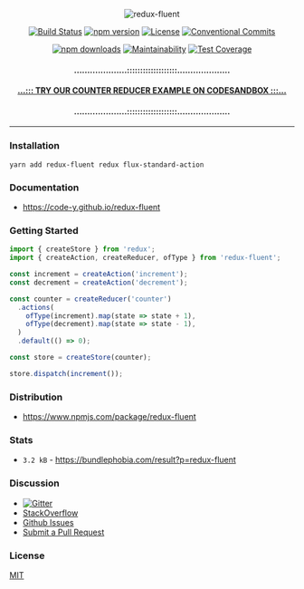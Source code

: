 <div align="center">

![redux-fluent](https://github.com/Code-Y/redux-fluent/blob/master/gitbook/redux-fluent-logo.jpg?raw=true)

[![Build Status](https://github.com/Code-Y/redux-fluent/workflows/Build/badge.svg)](https://github.com/Code-Y/redux-fluent/actions?query=workflow%3ABuild)
[![npm version](https://img.shields.io/npm/v/redux-fluent.svg)](https://www.npmjs.com/package/redux-fluent)
[![License](https://img.shields.io/npm/l/redux-fluent.svg)](https://github.com/Code-Y/redux-fluent/blob/master/LICENSE)
[![Conventional Commits](https://img.shields.io/badge/Conventional%20Commits-1.0.0-yellow.svg)](https://conventionalcommits.org)

[![npm downloads](https://img.shields.io/npm/dm/redux-fluent.svg)](https://www.npmjs.com/package/redux-fluent)
[![Maintainability](https://api.codeclimate.com/v1/badges/2e98502fb6072892995d/maintainability)](https://codeclimate.com/github/Code-Y/redux-fluent/maintainability)
[![Test Coverage](https://api.codeclimate.com/v1/badges/2e98502fb6072892995d/test_coverage)](https://codeclimate.com/github/Code-Y/redux-fluent/test_coverage)

#### ....................:::::::::::::::::::....................
#### [...::: TRY OUR COUNTER REDUCER EXAMPLE ON CODESANDBOX :::...](https://codesandbox.io/s/redux-fluent-the-counter-reducer-enoc2?fontsize=14&hidenavigation=1&module=%2Fsrc%2Fstore%2Fcounter%2Fcounter.reducers.ts&theme=dark)
#### ....................:::::::::::::::::::....................
<hr />
</div>

### Installation

```
yarn add redux-fluent redux flux-standard-action
```

### Documentation

- https://code-y.github.io/redux-fluent

### Getting Started

```typescript
import { createStore } from 'redux';
import { createAction, createReducer, ofType } from 'redux-fluent';

const increment = createAction('increment');
const decrement = createAction('decrement');

const counter = createReducer('counter')
  .actions(
    ofType(increment).map(state => state + 1),
    ofType(decrement).map(state => state - 1),
  )
  .default(() => 0);

const store = createStore(counter);

store.dispatch(increment());
```

### Distribution

- https://www.npmjs.com/package/redux-fluent

### Stats

- `3.2 kB` - https://bundlephobia.com/result?p=redux-fluent

### Discussion

- [![Gitter](https://badges.gitter.im/redux-fluent/community.svg)](https://gitter.im/redux-fluent/community?utm_source=badge&utm_medium=badge&utm_campaign=pr-badge)
- [StackOverflow](https://stackoverflow.com/questions/tagged/redux-fluent)
- [Github Issues](https://github.com/Code-Y/redux-fluent/issues)
- [Submit a Pull Request](https://github.com/Code-Y/redux-fluent/pulls)

### License

[MIT](https://github.com/Code-Y/redux-fluent/blob/master/LICENSE)
